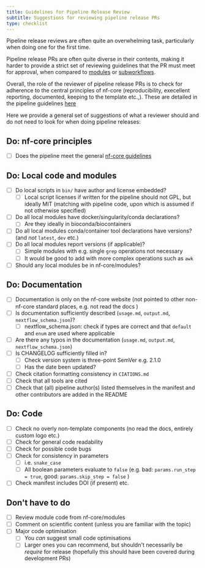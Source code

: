 ```yaml
---
title: Guidelines for Pipeline Release Review
subtitle: Suggestions for reviewing pipeline release PRs
type: checklist
---
```


Pipeline release reviews are often quite an overwhelming task, particularly when doing one for the first time.

Pipeline release PRs are often quite diverse in their contents, making it harder to provide a strict set of reviewing guidelines that the PR must meet for approval, when compared to [modules](modules) or [subworkflows](subworkflows).

Overall, the role of the reviewer of pipeline release PRs is to check for adherence to the central principles of nf-core (reproducibility, execellent reporting, documented, keeping to the template etc.,). These are detailed in the pipeline guidelines [here](guidelines)

Here we provide a general set of suggestions of what a reviewer should and do not need to look for when doing pipeline releases:

## Do: nf-core principles

- [ ] Does the pipeline meet the general [nf-core guidelines](guidelines)

## Do: Local code and modules

- [ ] Do local scripts in `bin/` have author and license embedded?
  - [ ] Local script licenses if written for the pipeline should not GPL, but ideally MIT (matching with pipeline code, upon which is assumed if not otherwise specified)
- [ ] Do all local modules have docker/singularity/conda declarations?
  - [ ] Are they ideally in bioconda/biocontainers
- [ ] Do all local modules conda/container tool declarations have versions? (and _not_ `latest`, `dev` etc.)
- [ ] Do all local modules report versions (if applicable)?
  - [ ] Simple modules with e.g. single `grep` operations not necessary
  - [ ] It would be good to add with more complex operations such as `awk`
- [ ] Should any local modules be in nf-core/modules?

## Do: Documentation

- [ ] Documentation is only on the nf-core website (not pointed to other non-nf-core standard places, e.g. not read the docs )
- [ ] Is documentation sufficiently described (`usage.md`, `output.md`, `nextflow_schema.json`)?
  - [ ] nextflow_schema.json: check if types are correct and that `default` and `enum` are used where applicable
- [ ] Are there any typos in the documentation (`usage.md`, `output.md`, `nextflow_schema.json`)
- [ ] Is CHANGELOG sufficiently filled in?
  - [ ] Check version system is three-point SemVer e.g. 2.1.0
  - [ ] Has the date been updated?
- [ ] Check citation formatting consistency in `CIATIONS.md`
- [ ] Check that all tools are cited
- [ ] Check that (all) pipeline author(s) listed themselves in the manifest and other contributors are added in the README

## Do: Code

- [ ] Check no overly non-template components (no read the docs, entirely custom logo etc.)
- [ ] Check for general code readability
- [ ] Check for possible code bugs
- [ ] Check for consistency in parameters
  - [ ] i.e. `snake_case`
  - [ ] All boolean parameters evaluate to `false` (e.g. bad: `params.run_step = true`, good: `params.skip_step = false` )
- [ ] Check manifest includes DOI (if present) etc.

## Don't have to do

- [ ] Review module code from nf-core/modules
- [ ] Comment on scientific content (unless you are familiar with the topic)
- [ ] Major code optimisation
  - [ ] You _can_ suggest small code optimisations
  - [ ] Larger ones you can recommend, but shouldn't necessarily be _require_ for release (hopefully this should have been covered during development PRs)
